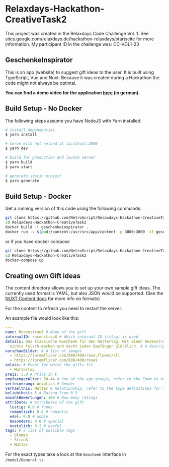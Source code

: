 # Relaxdays-Hackathon-CreativeTask2

This project was created in the Relaxdays Code Challenge Vol. 1. 
See sites.google.com/relaxdays.de/hackathon-relaxdays/startseite for more information.
My participant ID in the challenge was: CC-VOL1-23

## GeschenkeInspirator

This is an app (website) to suggest gift ideas to the user.
It is built using TypeScript, Vue and Nuxt.
Because it was created during a Hackathon the code might not always be optimal.

**You can find a demo video for the application [here](https://cloud.enostrion.com/index.php/s/ZaHKFFS9beYQrEq) (in german).**   

## Build Setup - No Docker

The following steps assume you have NodeJS with Yarn installed.

```bash
# install dependencies
$ yarn install

# serve with hot reload at localhost:3000
$ yarn dev

# build for production and launch server
$ yarn build
$ yarn start

# generate static project
$ yarn generate
```

## Build Setup - Docker

Get a running version of this code using the following commands:

```bash
git clone https://github.com/NetroScript/Relaxdays-Hackathon-CreativeTask2.git
cd Relaxdays-Hackathon-CreativeTask2
docker build -t geschenkeinspirator .
docker run -v $(pwd)/content:/usr/src/app/content -p 3000:3000 -it geschenkeinspirator
```

or if you have docker compose

```bash
git clone https://github.com/NetroScript/Relaxdays-Hackathon-CreativeTask2.git
cd Relaxdays-Hackathon-CreativeTask2
docker-compose up
```

## Creating own Gift ideas

The content directory allows you to set up your own sample gift ideas.
The currently used format is YAML, but also JSON would be supported. (See the [NUXT Content docs](https://content.nuxtjs.org/) for more info on formats)

For the content to refresh you need to restart the server.

An example file would look like this:

```YAML
---
name: Rosenstrauß # Name of the gift
internalID: rosenstrauß # Which internal ID (/slug) is used
details: Das klassische Geschenk für den Muttertag. Mit einen Rosenstrauß kann man
  nichts falsch machen und macht jeden Empfänger glücklich. # A description of the product
vorschauBilder: # A list of images
  - https://loremflickr.com/800/400/rose,flower/all
  - https://loremflickr.com/800/400/roses
anlass: # Event for which the gifts fit
  - Muttertag
preis: 5.0 # Price in €
empfaengerAlter: 30-44 # One of the age groups, refer to the Enum to know the possible values
verfeinerung: Weiblich # Gender
verhaeltnis: Mutter # Relationship, refer to the type definitions for the other values
beliebtheit: 5 # Rating from 0-5
anzahlBewertungen: 100 # How many ratings
attribute: # Attributes of the gift
  lustig: 0.0 # funny
  romantisch: 0.8 # romantic
  edel: 0.0 # noble
  besonders: 0.0 # special
  nuetzlich: 0.2 # useful
tags: # a list of possible tags
  - Blumen
  - Strauß
  - Mutter
```

For the exact types take a look at the `Geschenk` Interface in `/model/General.ts`.

